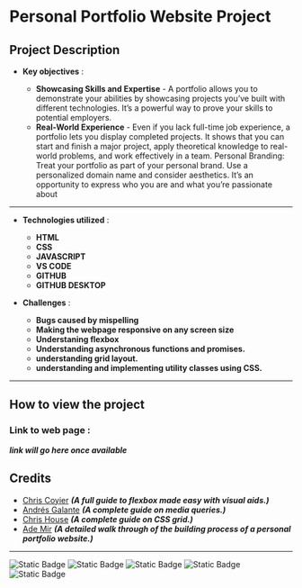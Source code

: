 # Personal Portfolio Website Project

## Project Description


* **Key objectives** :
 
  * **Showcasing Skills and Expertise** - A portfolio allows you to demonstrate your abilities by showcasing projects you’ve built with different technologies. It’s a powerful way to prove your skills to potential employers.
  * **Real-World Experience** - Even if you lack full-time job experience, a portfolio lets you display completed projects. It shows that you can start and finish a major project, apply theoretical knowledge to real-world problems, and work effectively in a team.
Personal Branding: Treat your portfolio as part of your personal brand. Use a personalized domain name and consider aesthetics. It’s an opportunity to express who you are and what you’re passionate about
  
 
- - -
 
* **Technologies utilized** :

  * **HTML**
  * **CSS**
  * **JAVASCRIPT**
  * **VS CODE**
  * **GITHUB**
  * **GITHUB DESKTOP**
 
* **Challenges** :

  * **Bugs caused by mispelling**
  * **Making the webpage responsive on any screen size**
  * **Understaning flexbox**
  * **Understanding asynchronous functions and promises.**
  * **understanding grid layout.**
  * **understanding and implementing utility classes using CSS.**
 
- - -
## How to view the project 

  ### Link to web page :

  **_link will go here once available_**

  ## Credits

 
  * [Chris Coyier](https://css-tricks.com/snippets/css/a-guide-to-flexbox/)  **_(A full guide to flexbox made easy with visual aids.)_**
  * [Andrés Galante](https://css-tricks.com/a-complete-guide-to-css-media-queries/)  **_(A complete guide on media queries.)_**
  * [Chris House](https://css-tricks.com/snippets/css/complete-guide-grid/)  **_(A complete guide on CSS grid.)_**
  * [Ade Mir](https://youtu.be/ldwlOzRvYOU?si=425pnki9eTys-16e)  **_(A detailed walk through of the building process of a personal portfolio website.)_**

  




---

![Static Badge](https://img.shields.io/badge/HTML%20-%20orange) ![Static Badge](https://img.shields.io/badge/CSS%20-%20blue?logo=css) ![Static Badge](https://img.shields.io/badge/VS%20CODE%20-%20lightblue) ![Static Badge](https://img.shields.io/badge/JAVASCRIPT%20-%20yellow)
 ![Static Badge](https://img.shields.io/badge/GITHUB%20-%20purple)





